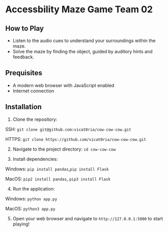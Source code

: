 # Accessbility Maze Game Team 02

## How to Play

- Listen to the audio cues to understand your surroundings within the maze.
- Solve the maze by finding the object, guided by auditory hints and feedback.

## Prequisites 

- A modern web browser with JavaScript enabled
- Internet connection

## Installation

1. Clone the repository:

SSH:
`git clone git@github.com:vicat0ria/cow-cow-cow.git`

HTTPS:
`git clone https://github.com/vicat0ria/cow-cow-cow.git`

2. Navigate to the project directory:
`cd cow-cow-cow`

3. Install dependencies:

Windows: `pip install pandas`,`pip install Flask`

MacOS: `pip2 install pandas`, `pip3 install Flask`

4. Run the application:

Windows: `python app.py`

MacOS: `python3 app.py`

5. Open your web browser and navigate to `http://127.0.0.1:5000` to start playing!

